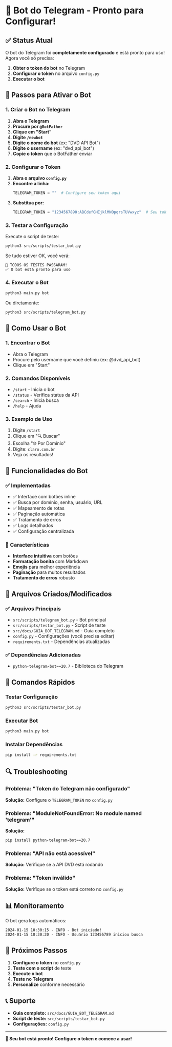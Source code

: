 # 🤖 Bot do Telegram - Pronto para Configurar!

## ✅ Status Atual

O bot do Telegram foi **completamente configurado** e está pronto para uso! Agora você só precisa:

1. **Obter o token do bot** no Telegram
2. **Configurar o token** no arquivo `config.py`
3. **Executar o bot**

## 🔧 Passos para Ativar o Bot

### 1. Criar o Bot no Telegram

1. **Abra o Telegram**
2. **Procure por `@BotFather`**
3. **Clique em "Start"**
4. **Digite `/newbot`**
5. **Digite o nome do bot** (ex: "DVD API Bot")
6. **Digite o username** (ex: "dvd_api_bot")
7. **Copie o token** que o BotFather enviar

### 2. Configurar o Token

1. **Abra o arquivo `config.py`**
2. **Encontre a linha:**
   ```python
   TELEGRAM_TOKEN = ""  # Configure seu token aqui
   ```
3. **Substitua por:**
   ```python
   TELEGRAM_TOKEN = "1234567890:ABCdefGHIjklMNOpqrsTUVwxyz"  # Seu token real
   ```

### 3. Testar a Configuração

Execute o script de teste:

```bash
python3 src/scripts/testar_bot.py
```

Se tudo estiver OK, você verá:
```
🎉 TODOS OS TESTES PASSARAM!
✅ O bot está pronto para uso
```

### 4. Executar o Bot

```bash
python3 main.py bot
```

Ou diretamente:
```bash
python3 src/scripts/telegram_bot.py
```

## 📱 Como Usar o Bot

### 1. Encontrar o Bot
- Abra o Telegram
- Procure pelo username que você definiu (ex: @dvd_api_bot)
- Clique em "Start"

### 2. Comandos Disponíveis
- `/start` - Inicia o bot
- `/status` - Verifica status da API
- `/search` - Inicia busca
- `/help` - Ajuda

### 3. Exemplo de Uso
1. Digite `/start`
2. Clique em "🔍 Buscar"
3. Escolha "🌐 Por Domínio"
4. Digite: `claro.com.br`
5. Veja os resultados!

## 🎯 Funcionalidades do Bot

### ✅ Implementadas
- ✅ Interface com botões inline
- ✅ Busca por domínio, senha, usuário, URL
- ✅ Mapeamento de rotas
- ✅ Paginação automática
- ✅ Tratamento de erros
- ✅ Logs detalhados
- ✅ Configuração centralizada

### 🎨 Características
- **Interface intuitiva** com botões
- **Formatação bonita** com Markdown
- **Emojis** para melhor experiência
- **Paginação** para muitos resultados
- **Tratamento de erros** robusto

## 📁 Arquivos Criados/Modificados

### ✅ Arquivos Principais
- `src/scripts/telegram_bot.py` - Bot principal
- `src/scripts/testar_bot.py` - Script de teste
- `src/docs/GUIA_BOT_TELEGRAM.md` - Guia completo
- `config.py` - Configurações (você precisa editar)
- `requirements.txt` - Dependências atualizadas

### ✅ Dependências Adicionadas
- `python-telegram-bot==20.7` - Biblioteca do Telegram

## 🚀 Comandos Rápidos

### Testar Configuração
```bash
python3 src/scripts/testar_bot.py
```

### Executar Bot
```bash
python3 main.py bot
```

### Instalar Dependências
```bash
pip install -r requirements.txt
```

## 🔍 Troubleshooting

### Problema: "Token do Telegram não configurado"
**Solução:** Configure o `TELEGRAM_TOKEN` no `config.py`

### Problema: "ModuleNotFoundError: No module named 'telegram'"
**Solução:** 
```bash
pip install python-telegram-bot==20.7
```

### Problema: "API não está acessível"
**Solução:** Verifique se a API DVD está rodando

### Problema: "Token inválido"
**Solução:** Verifique se o token está correto no `config.py`

## 📊 Monitoramento

O bot gera logs automáticos:
```
2024-01-15 10:30:15 - INFO - Bot iniciado!
2024-01-15 10:30:20 - INFO - Usuário 123456789 iniciou busca
```

## 🎉 Próximos Passos

1. **Configure o token** no `config.py`
2. **Teste com o script** de teste
3. **Execute o bot**
4. **Teste no Telegram**
5. **Personalize** conforme necessário

## 📞 Suporte

- **Guia completo:** `src/docs/GUIA_BOT_TELEGRAM.md`
- **Script de teste:** `src/scripts/testar_bot.py`
- **Configurações:** `config.py`

---

**🎉 Seu bot está pronto! Configure o token e comece a usar!** 